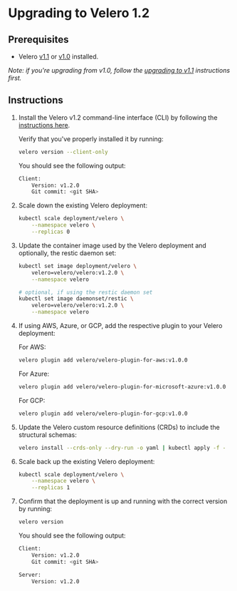 # Upgrading to Velero 1.2

## Prerequisites
- Velero [v1.1][0] or [v1.0][1] installed.

_Note: if you're upgrading from v1.0, follow the [upgrading to v1.1][2] instructions first._

## Instructions

1. Install the Velero v1.2 command-line interface (CLI) by following the [instructions here][3].

   Verify that you've properly installed it by running:

   ```bash
   velero version --client-only
   ```

   You should see the following output:
   
   ```bash
   Client:
       Version: v1.2.0
	   Git commit: <git SHA>
   ```

1. Scale down the existing Velero deployment:

   ```bash
   kubectl scale deployment/velero \
       --namespace velero \
       --replicas 0
   ```

1. Update the container image used by the Velero deployment and optionally, the restic daemon set:

   ```bash
   kubectl set image deployment/velero \
       velero=velero/velero:v1.2.0 \
       --namespace velero

   # optional, if using the restic daemon set
   kubectl set image daemonset/restic \
       velero=velero/velero:v1.2.0 \
       --namespace velero
   ```

1. If using AWS, Azure, or GCP, add the respective plugin to your Velero deployment:

   For AWS:
   ```bash
   velero plugin add velero/velero-plugin-for-aws:v1.0.0
   ```

   For Azure:
   ```bash
   velero plugin add velero/velero-plugin-for-microsoft-azure:v1.0.0
   ```

   For GCP:
   ```bash
   velero plugin add velero/velero-plugin-for-gcp:v1.0.0
   ```

1. Update the Velero custom resource definitions (CRDs) to include the structural schemas:

   ```bash
   velero install --crds-only --dry-run -o yaml | kubectl apply -f -
   ```

1. Scale back up the existing Velero deployment:

   ```bash
   kubectl scale deployment/velero \
       --namespace velero \
       --replicas 1
   ```

1. Confirm that the deployment is up and running with the correct version by running:
   
   ```bash
   velero version
   ```

      You should see the following output:
   
   ```bash
   Client:
       Version: v1.2.0
	   Git commit: <git SHA>

   Server:
       Version: v1.2.0
   ```


[0]: https://github.com/vmware-tanzu/velero/releases/tag/v1.1.0
[1]: https://github.com/vmware-tanzu/velero/releases/tag/v1.0.0
[2]: https://velero.io/docs/v1.1.0/upgrade-to-1.1/
[3]: install-overview.md#install-the-cli
